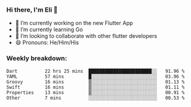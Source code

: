 ### Hi there, I'm Eli 👋
- 🔭 I’m currently working on the new Flutter App
- 🌱 I’m currently learning Go
- 🦄 I’m looking to collaborate with other flutter developers
- 😄 Pronouns: He/Him/His

### Weekly breakdown:
<!--START_SECTION:waka-->

```text
Dart          22 hrs 25 mins  ███████████████████████░░   91.96 %
YAML          57 mins         █░░░░░░░░░░░░░░░░░░░░░░░░   03.96 %
Groovy        16 mins         ▒░░░░░░░░░░░░░░░░░░░░░░░░   01.13 %
Swift         16 mins         ▒░░░░░░░░░░░░░░░░░░░░░░░░   01.11 %
Properties    13 mins         ▒░░░░░░░░░░░░░░░░░░░░░░░░   00.91 %
Other         7 mins          ░░░░░░░░░░░░░░░░░░░░░░░░░   00.53 %
```

<!--END_SECTION:waka-->
